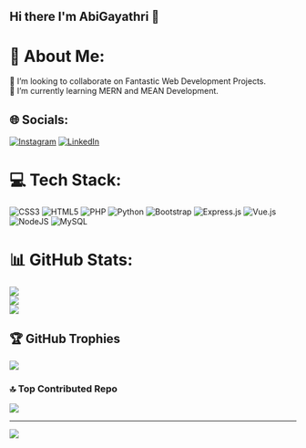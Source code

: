 ## Hi there  I'm AbiGayathri 👋



# 💫 About Me:
👯 I’m looking to collaborate on Fantastic Web Development Projects.<br>🌱 I’m currently learning MERN and MEAN Development.<br>


## 🌐 Socials:
[![Instagram](https://img.shields.io/badge/Instagram-%23E4405F.svg?logo=Instagram&logoColor=white)](https://instagram.com/https://www.instagram.com/___.ayraa.____?utm_source=ig_web_button_share_sheet&igsh=ZDNlZDc0MzIxNw==) [![LinkedIn](https://img.shields.io/badge/LinkedIn-%230077B5.svg?logo=linkedin&logoColor=white)](https://linkedin.com/in/https://www.linkedin.com/in/abi-gayathri-pavalathrowvathan-a555472a3/) 

# 💻 Tech Stack:
![CSS3](https://img.shields.io/badge/css3-%231572B6.svg?style=flat&logo=css3&logoColor=white) ![HTML5](https://img.shields.io/badge/html5-%23E34F26.svg?style=flat&logo=html5&logoColor=white) ![PHP](https://img.shields.io/badge/php-%23777BB4.svg?style=flat&logo=php&logoColor=white) ![Python](https://img.shields.io/badge/python-3670A0?style=flat&logo=python&logoColor=ffdd54) ![Bootstrap](https://img.shields.io/badge/bootstrap-%238511FA.svg?style=flat&logo=bootstrap&logoColor=white) ![Express.js](https://img.shields.io/badge/express.js-%23404d59.svg?style=flat&logo=express&logoColor=%2361DAFB) ![Vue.js](https://img.shields.io/badge/vue.js-%2335495e.svg?style=flat&logo=vuedotjs&logoColor=%234FC08D) ![NodeJS](https://img.shields.io/badge/node.js-6DA55F?style=flat&logo=node.js&logoColor=white) ![MySQL](https://img.shields.io/badge/mysql-4479A1.svg?style=flat&logo=mysql&logoColor=white)
# 📊 GitHub Stats:
![](https://github-readme-stats.vercel.app/api?username=abigayathri23&theme=dark&hide_border=false&include_all_commits=true&count_private=true)<br/>
![](https://github-readme-streak-stats.herokuapp.com/?user=abigayathri23&theme=dark&hide_border=false)<br/>
![](https://github-readme-stats.vercel.app/api/top-langs/?username=abigayathri23&theme=dark&hide_border=false&include_all_commits=true&count_private=true&layout=compact)

## 🏆 GitHub Trophies
![](https://github-profile-trophy.vercel.app/?username=abigayathri23&theme=radical&no-frame=false&no-bg=false&margin-w=4)

### 🔝 Top Contributed Repo
![](https://github-contributor-stats.vercel.app/api?username=abigayathri23&limit=5&theme=dark&combine_all_yearly_contributions=true)

---
[![](https://visitcount.itsvg.in/api?id=abigayathri23&icon=0&color=0)](https://visitcount.itsvg.in)

<!-- Proudly created with GPRM ( https://gprm.itsvg.in ) -->
